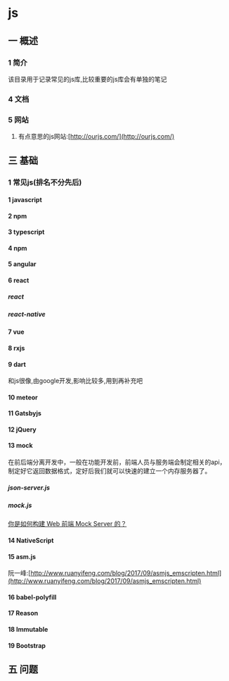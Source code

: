 # js
## 一 概述
### 1 简介
该目录用于记录常见的js库,比较重要的js库会有单独的笔记
### 4 文档
### 5 网站
1. 有点意思的js网站:[http://ourjs.com/](http://ourjs.com/)
## 三 基础
### 1 常见js(排名不分先后)
#### 1 javascript
#### 2 npm
#### 3 typescript
#### 4 npm
#### 5 angular
#### 6 react
##### react
##### react-native
#### 7 vue
#### 8 rxjs
#### 9 dart
和js很像,由google开发,影响比较多,用到再补充吧
#### 10 meteor
#### 11 Gatsbyjs
#### 12 jQuery
#### 13 mock
在前后端分离开发中，一般在功能开发前，前端人员与服务端会制定相关的api，制定好它返回数据格式，定好后我们就可以快速的建立一个内存服务器了。
##### json-server.js
##### mock.js
[你是如何构建 Web 前端 Mock Server 的？](https://www.zhihu.com/question/35436669)

#### 14 NativeScript
#### 15 asm.js
阮一峰:[http://www.ruanyifeng.com/blog/2017/09/asmjs_emscripten.html](http://www.ruanyifeng.com/blog/2017/09/asmjs_emscripten.html)
#### 16 babel-polyfill
#### 17 Reason
#### 18 Immutable
#### 19 Bootstrap

## 五 问题
